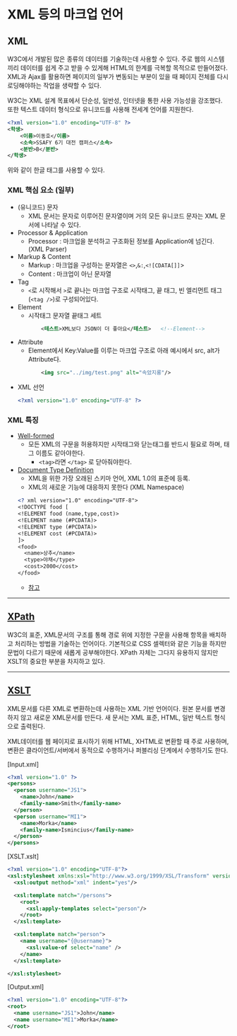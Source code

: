 # XML 등의 마크업 언어
## XML
W3C에서 개발된 많은 종류의 데이터를 기술하는데 사용할 수 있다. 주로 웹의 시스템끼리 데이터를 쉽게 주고 받을 수 있게해 HTML의 한계를 극복할 목적으로 만들어졌다.   
XML과 Ajax를 활용하면 페이지의 일부가 변동되는 부분이 있을 때 페이지 전체를 다시 로딩해야하는 작업을 생략할 수 있다.

W3C는 XML 설계 목표에서 단순성, 일반성, 인터넷을 통한 사용 가능성을 강조했다. 또한 텍스트 데이터 형식으로 유니코드를 사용해 전세계 언어를 지원한다.
```XML
<?xml version="1.0" encoding="UTF-8" ?>
<학생>
    <이름>이동호</이름>
    <소속>SSAFY 6기 대전 캠퍼스</소속>
    <분반>B</분반>
</학생>
```
위와 같이 한글 태그를 사용할 수 있다.

### XML 핵심 요소 (일부)
- (유니코드) 문자
  - XML 문서는 문자로 이루어진 문자열이며 거의 모든 유니코드 문자는 XML 문서에 나타날 수 있다.
- Processor & Application
  - Processor : 마크업을 분석하고 구조화된 정보를 Application에 넘긴다. (XML Parser)
- Markup & Content
  - Markup : 마크업을 구성하는 문자열은 `<>`,`&:`,`<![CDATA[]]`>
  - Content : 마크업이 아닌 문자열
- Tag
  - `<`로 시작해서 `>`로 끝나는 마크업 구조로 시작태그, 끝 태그, 빈 엘리먼트 태그(`<tag />`)로 구성되어있다.
- Element
  - 시작태그 문자열 끝태그 세트
    ```XML
        <테스트>XML보다 JSON이 더 좋아요</테스트>   <!--Element-->
    ```
- Attribute
  - Element에서 Key:Value를 이루는 마크업 구조로 아래 예시에서 src, alt가 Attribute다.
    ```XML
        <img src="../img/test.png" alt="속았지롱"/>
    ```
- XML 선언
    ```xml
    <?xml version="1.0" encoding="UTF-8" ?>
    ```

### XML 특징
- [Well-formed](https://www.w3.org/TR/xml/#sec-well-formed)
  - 모든 XML의 구문을 허용하지만 시작태그와 닫는태그를 반드시 필요로 하며, 태그 이름도 같아야한다.
    - `<tag>`라면 `</tag>` 로 닫아줘야한다.
- [Document Type Definition](https://www.w3.org/TR/xml/#sec-condition-sect)
  - XML을 위한 가장 오래된 스키마 언어, XML 1.0의 표준에 등록.
  - XML의 새로운 기능에 대응하지 못한다 (XML Namespace)
  ```xml
  <? xml version="1.0" encoding="UTF-8">
  <!DOCTYPE food [
  <!ELEMENT food (name,type,cost)>
  <!ELEMENT name (#PCDATA)>
  <!ELEMENT type (#PCDATA)>
  <!ELEMENT cost (#PCDATA)>
  ]>
  <food>
    <name>상추</name>
    <type>야채</type>
    <cost>2000</cost>
  </food>
  ```
    - [참고](http://www.tcpschool.com/xml/xml_dtd_intro)

---

## [XPath](https://ko.wikipedia.org/wiki/XPath)
W3C의 표준, XML문서의 구조를 통해 경로 위에 지정한 구문을 사용해 항목을 배치하고 처리하는 방법을 기술하는 언어이다. 기본적으로 CSS 셀렉터와 같은 기능을 하지만 문법이 다르기 때문에 새롭게 공부해야한다. XPath 자체는 그다지 유용하지 않지만 XSLT의 중요한 부분을 차지하고 있다.

---

## [XSLT](https://www.w3.org/TR/xslt-30/#what-is-xslt)
XML문서를 다른 XML로 변환하는데 사용하는 XML 기반 언어이다. 원본 문서를 변경하지 않고 새로운 XML문서를 만든다. 새 문서는 XML 표준, HTML, 일반 텍스트 형식으로 출력된다.

XML데이터를 웹 페이지로 표시하기 위해 HTML, XHTML로 변환할 때 주로 사용하며, 변환은 클라이언트/서버에서 동적으로 수행하거나 퍼블리싱 단계에서 수행하기도 한다.   

[Input.xml]
```XML
<?xml version="1.0" ?>
<persons>
  <person username="JS1">
    <name>John</name>
    <family-name>Smith</family-name>
  </person>
  <person username="MI1">
    <name>Morka</name>
    <family-name>Ismincius</family-name>
  </person>
</persons>
```
[XSLT.xslt]
```xml
<?xml version="1.0" encoding="UTF-8"?>
<xsl:stylesheet xmlns:xsl="http://www.w3.org/1999/XSL/Transform" version="1.0">
  <xsl:output method="xml" indent="yes"/>

  <xsl:template match="/persons">
    <root>
      <xsl:apply-templates select="person"/>
    </root>
  </xsl:template>

  <xsl:template match="person">
    <name username="{@username}">
      <xsl:value-of select="name" />
    </name>
  </xsl:template>

</xsl:stylesheet>
```

[Output.xml]
```xml
<?xml version="1.0" encoding="UTF-8"?>
<root>
  <name username="JS1">John</name>
  <name username="MI1">Morka</name>
</root>
```